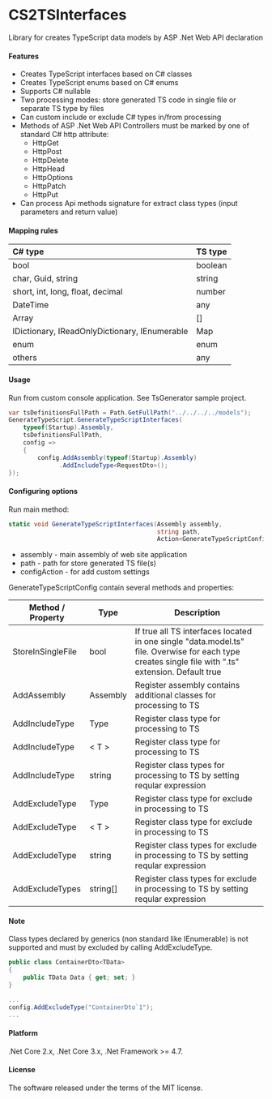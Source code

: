 # CS2TSInterfaces

Library for creates TypeScript data models by ASP .Net Web API declaration

#### Features

* Creates TypeScript interfaces based on C# classes
* Creates TypeScript enums based on C# enums
* Supports C# nullable
* Two processing modes: store generated TS code in single file or separate TS type by files
* Can custom include or exclude C# types in/from processing
* Methods of ASP .Net Web API Controllers must be marked by one of standard C# http attribute:
  * HttpGet
  * HttpPost
  * HttpDelete
  * HttpHead
  * HttpOptions
  * HttpPatch
  * HttpPut
* Can process Api methods signature for extract class types (input parameters and return value)

#### Mapping rules

|C# type|TS type|
|:---|:---|
|bool|boolean|
|char, Guid, string|string|
|short, int, long, float, decimal|number|
|DateTime|any|
|Array|[]|
|IDictionary, IReadOnlyDictionary, IEnumerable|Map|
|enum|enum|
|others|any|

#### Usage

Run from custom console application. See TsGenerator sample project.
```csharp
var tsDefinitionsFullPath = Path.GetFullPath("../../../../models");
GenerateTypeScript.GenerateTypeScriptInterfaces(
    typeof(Startup).Assembly,
    tsDefinitionsFullPath,
    config =>
    {
        config.AddAssembly(typeof(Startup).Assembly)
              .AddIncludeType<RequestDto>();
});
```

#### Configuring options

Run main method:
```csharp
static void GenerateTypeScriptInterfaces(Assembly assembly,
                                         string path,
                                         Action<GenerateTypeScriptConfig> configAction = null);
```

- assembly - main assembly of web site application
- path - path for store generated TS file(s)
- configAction - for add custom settings

GenerateTypeScriptConfig contain several methods and properties:

|Method / Property|Type|Description|
|---|---|---|
|StoreInSingleFile|bool|If true all TS interfaces located in one single "data.model.ts" file. Overwise for each type creates single file with ".ts" extension. Default true|
|AddAssembly|Assembly|Register assembly contains additional classes for processing to TS|
|AddIncludeType|Type|Register class type for processing to TS|
|AddIncludeType|< T >|Register class type for processing to TS|
|AddIncludeType|string|Register class types for processing to TS by setting reqular expression|
|AddExcludeType|Type|Register class type for exclude in processing to TS|
|AddExcludeType|< T >|Register class type for exclude in processing to TS|
|AddExcludeType|string|Register class types for exclude in processing to TS by setting reqular expression|
|AddExcludeTypes|string[]|Register class types for exclude in processing to TS by setting reqular expression|

#### Note

Class types declared by generics (non standard like IEnumerable) is not supported and must by excluded by calling AddExcludeType.

```csharp
public class ContainerDto<TData>
{
    public TData Data { get; set; }
}

...
config.AddExcludeType("ContainerDto`1");
...
```

#### Platform

.Net Core 2.x, .Net Core 3.x, .Net Framework >= 4.7.

#### License

The software released under the terms of the MIT license.
